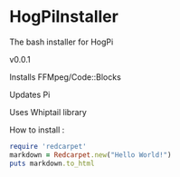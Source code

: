 # HogPiInstaller
The bash installer for HogPi

v0.0.1

Installs FFMpeg/Code::Blocks

Updates Pi

Uses Whiptail library



How to install :

```ruby
require 'redcarpet'
markdown = Redcarpet.new("Hello World!")
puts markdown.to_html
```

